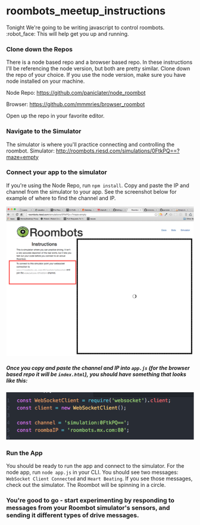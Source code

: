 # roombots_meetup_instructions

Tonight We're going to be writing javascript to control roombots. :robot_face:  This will help get you up and running. 

### Clone down the Repos 

There is a node based repo and a browser based repo. In these instructions I'll be referencing the node version, but both are pretty similar. Clone down the repo of your choice. If you use the node version, make sure you have node installed on your machine. 

Node Repo: https://github.com/paniclater/node_roombot

Browser: https://github.com/mmmries/browser_roombot

Open up the repo in your favorite editor. 

### Navigate to the Simulator

The simulator is where you'll practice connecting and controlling the roombot. Simulator: http://roombots.riesd.com/simulations/0FtkPQ==?maze=empty 

### Connect your app to the simulator

If you're using the Node Repo, run `npm install`. Copy and paste the IP and channel from the simulator to your app. See the screenshot below for example of where to find the channel and IP. 

![simulator channel and ip](https://raw.githubusercontent.com/lukeschunk/roombots_meetup_instructions/master/Screen%20Shot%202016-05-05%20at%209.51.51%20AM.png)



##### Once you copy and paste the channel and IP into `app.js` (for the browser based repo it will be `index.html`), you should have something that looks like this: 



![App Example](https://raw.githubusercontent.com/lukeschunk/roombots_meetup_instructions/master/Screen%20Shot%202016-05-05%20at%209.51.27%20AM.png)


### Run the App 

You should be ready to run the app and connect to the simulator. For the node app, run `node app.js` in your CLI. You should see two messages: `WebSocket Client Connected` and `Heart Beating`. If you see those messages, check out the simulator. The Roombot will be spinning in a circle. 

### You're good to go - start experimenting by responding to messages from your Roombot simulator's sensors, and sending it different types of drive messages. 

